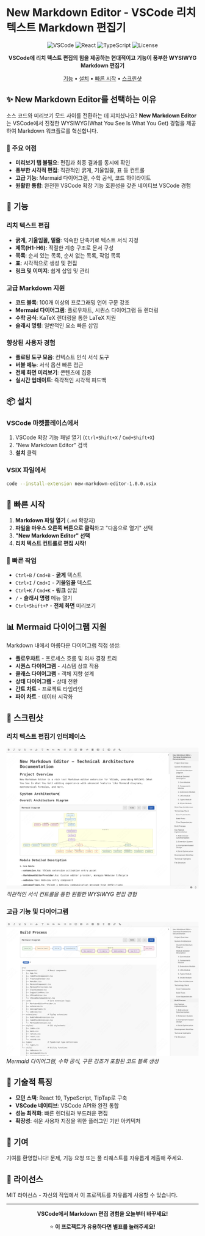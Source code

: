 # New Markdown Editor - VSCode 리치 텍스트 Markdown 편집기

<div align="center">

![VSCode](https://img.shields.io/badge/VSCode-1.60+-blue?logo=visualstudiocode)
![React](https://img.shields.io/badge/React-19.0-blue?logo=react)
![TypeScript](https://img.shields.io/badge/TypeScript-5.6-blue?logo=typescript)
![License](https://img.shields.io/badge/License-MIT-green)

**VSCode에 리치 텍스트 편집의 힘을 제공하는 현대적이고 기능이 풍부한 WYSIWYG Markdown 편집기**

[기능](#-기능) • [설치](#-설치) • [빠른 시작](#-빠른-시작) • [스크린샷](#-스크린샷)

</div>

## ✨ New Markdown Editor를 선택하는 이유

소스 코드와 미리보기 모드 사이를 전환하는 데 지치셨나요? **New Markdown Editor**는 VSCode에서 진정한 WYSIWYG(What You See Is What You Get) 경험을 제공하여 Markdown 워크플로를 혁신합니다.

### 🚀 주요 이점

- **미리보기 탭 불필요**: 편집과 최종 결과를 동시에 확인
- **풍부한 시각적 편집**: 직관적인 굵게, 기울임꼴, 표 등 컨트롤
- **고급 기능**: Mermaid 다이어그램, 수학 공식, 코드 하이라이트
- **원활한 통합**: 완전한 VSCode 확장 기능 호환성을 갖춘 네이티브 VSCode 경험

## 🎯 기능

### 리치 텍스트 편집
- **굵게, 기울임꼴, 밑줄**: 익숙한 단축키로 텍스트 서식 지정
- **제목(H1-H6)**: 적절한 계층 구조로 문서 구성
- **목록**: 순서 있는 목록, 순서 없는 목록, 작업 목록
- **표**: 시각적으로 생성 및 편집
- **링크 및 이미지**: 쉽게 삽입 및 관리

### 고급 Markdown 지원
- **코드 블록**: 100개 이상의 프로그래밍 언어 구문 강조
- **Mermaid 다이어그램**: 플로우차트, 시퀀스 다이어그램 등 렌더링
- **수학 공식**: KaTeX 렌더링을 통한 LaTeX 지원
- **슬래시 명령**: 일반적인 요소 빠른 삽입

### 향상된 사용자 경험
- **플로팅 도구 모음**: 컨텍스트 인식 서식 도구
- **버블 메뉴**: 서식 옵션 빠른 접근
- **전체 화면 미리보기**: 콘텐츠에 집중
- **실시간 업데이트**: 즉각적인 시각적 피드백

## 📦 설치

### VSCode 마켓플레이스에서
1. VSCode 확장 기능 패널 열기 (`Ctrl+Shift+X` / `Cmd+Shift+X`)
2. "New Markdown Editor" 검색
3. **설치** 클릭

### VSIX 파일에서
```bash
code --install-extension new-markdown-editor-1.0.0.vsix
```

## 🚀 빠른 시작

1. **Markdown 파일 열기** (`.md` 확장자)
2. **파일을 마우스 오른쪽 버튼으로 클릭**하고 "다음으로 열기" 선택
3. **"New Markdown Editor" 선택**
4. **리치 텍스트 컨트롤로 편집 시작!**

### 🎹 빠른 작업
- `Ctrl+B` / `Cmd+B` - **굵게** 텍스트
- `Ctrl+I` / `Cmd+I` - **기울임꼴** 텍스트
- `Ctrl+K` / `Cmd+K` - **링크** 삽입
- `/` - **슬래시 명령** 메뉴 열기
- `Ctrl+Shift+P` - **전체 화면** 미리보기

## 📊 Mermaid 다이어그램 지원

Markdown 내에서 아름다운 다이어그램 직접 생성:

- **플로우차트** - 프로세스 흐름 및 의사 결정 트리
- **시퀀스 다이어그램** - 시스템 상호 작용
- **클래스 다이어그램** - 객체 지향 설계
- **상태 다이어그램** - 상태 전환
- **간트 차트** - 프로젝트 타임라인
- **파이 차트** - 데이터 시각화

## 🎨 스크린샷

### 리치 텍스트 편집기 인터페이스
![리치 텍스트 편집기](./demo1.png)
*직관적인 서식 컨트롤을 통한 원활한 WYSIWYG 편집 경험*

### 고급 기능 및 다이어그램
![고급 기능](./demo2.png)
*Mermaid 다이어그램, 수학 공식, 구문 강조가 포함된 코드 블록 생성*

## 🔧 기술적 특징

- **모던 스택**: React 19, TypeScript, TipTap로 구축
- **VSCode 네이티브**: VSCode API와 완전 통합
- **성능 최적화**: 빠른 렌더링과 부드러운 편집
- **확장성**: 쉬운 사용자 지정을 위한 플러그인 기반 아키텍처

## 🤝 기여

기여를 환영합니다! 문제, 기능 요청 또는 풀 리퀘스트를 자유롭게 제출해 주세요.

## 📄 라이선스

MIT 라이선스 - 자신의 작업에서 이 프로젝트를 자유롭게 사용할 수 있습니다.

---

<div align="center">

**VSCode에서 Markdown 편집 경험을 오늘부터 바꾸세요!**

⭐ **이 프로젝트가 유용하다면 별표를 눌러주세요!**

</div>